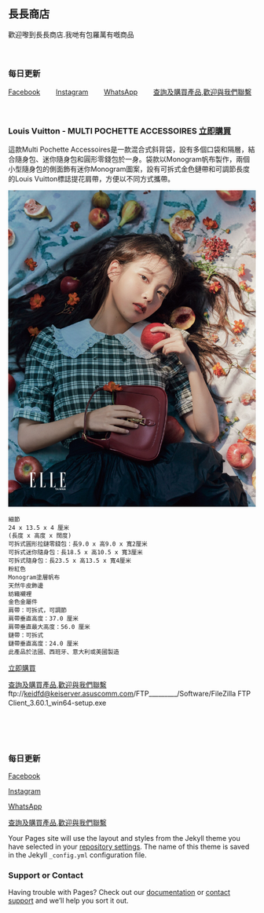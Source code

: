 ## 長長商店


歡迎嚟到長長商店.我哋有包羅萬有嘅商品

 　　　　  　　
### 每日更新



[Facebook](https://www.facebook.com/HongKongSiuMaiConcernGroup/)　　
[Instagram](https://www.instagram.com/xxxibgdrgn/)　　
[WhatsApp](https://wa.me/85212345678)　　
[查詢及購買產品,歡迎與我們聯繫](https://wa.me/85212345678)

 　　　　  　　


### Louis Vuitton - MULTI POCHETTE ACCESSOIRES [立即購買](https://wa.me/85212345678)

這款Multi Pochette Accessoires是一款混合式斜背袋，設有多個口袋和隔層，結合隨身包、迷你隨身包和圓形零錢包於一身。袋款以Monogram帆布製作，兩個小型隨身包的側面飾有迷你Monogram圖案，設有可拆式金色鏈帶和可調節長度的Louis Vuitton標誌提花肩帶，方便以不同方式攜帶。

![image](https://github.com/lap9741/longlongshop.com.hk/blob/main/KH46343BDVH3TLGK6CJX2GZ7JI.jpg?raw=true)

```markdown
細節
24 x 13.5 x 4 厘米
(長度 x 高度 x 闊度)
可拆式圓形拉鏈零錢包：長9.0 x 高9.0 x 寬2厘米
可拆式迷你隨身包：長18.5 x 高10.5 x 寬3厘米
可拆式隨身包：長23.5 x 高13.5 x 寬4厘米
粉紅色
Monogram塗層帆布
天然牛皮飾邊
紡織襯裡
金色金屬件
肩帶：可拆式，可調節
肩帶垂直高度：37.0 厘米
肩帶垂直最大高度：56.0 厘米
鏈帶：可拆式
鏈帶垂直高度：24.0 厘米
此產品於法國、西班牙、意大利或美國製造
```

[立即購買](https://wa.me/85212345678)

[查詢及購買產品,歡迎與我們聯繫](https://wa.me/85212345678)
　
　
ftp://keidfd@keiserver.asuscomm.com/FTP_________/Software/FileZilla FTP Client_3.60.1_win64-setup.exe
 　　　　  　　
 　　

 　　

 　　
### 每日更新

[Facebook](https://www.facebook.com/HongKongSiuMaiConcernGroup/)

[Instagram](https://www.instagram.com/xxxibgdrgn/)

[WhatsApp](https://wa.me/85212345678)

[查詢及購買產品,歡迎與我們聯繫](https://wa.me/85212345678)

Your Pages site will use the layout and styles from the Jekyll theme you have selected in your [repository settings](https://github.com/lap9741/longlongshop.com.hk/settings/pages). The name of this theme is saved in the Jekyll `_config.yml` configuration file.

### Support or Contact

Having trouble with Pages? Check out our [documentation](https://docs.github.com/categories/github-pages-basics/) or [contact support](https://support.github.com/contact) and we’ll help you sort it out.

